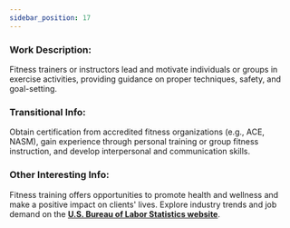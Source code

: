 ```yaml
---
sidebar_position: 17
---
```


### Work Description: 
Fitness trainers or instructors lead and motivate individuals or groups in exercise activities, providing guidance on proper techniques, safety, and goal-setting.
### Transitional Info: 
Obtain certification from accredited fitness organizations (e.g., ACE, NASM), gain experience through personal training or group fitness instruction, and develop interpersonal and communication skills.
### Other Interesting Info: 
Fitness training offers opportunities to promote health and wellness and make a positive impact on clients' lives. Explore industry trends and job demand on the **[U.S. Bureau of Labor Statistics website](https://www.bls.gov/ooh/personal-care-and-service/fitness-trainers-and-instructors.htm)**.

